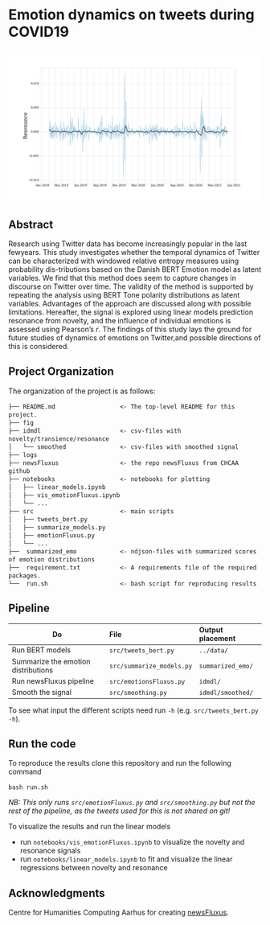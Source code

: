 # Emotion dynamics on tweets during COVID19

![Resonance](fig/W3_smooth150_res.png)

## Abstract
Research  using  Twitter  data  has  become  increasingly  popular  in  the  last  fewyears.  This study investigates whether the temporal dynamics of Twitter can be characterized with windowed relative entropy measures using probability dis-tributions based on the Danish BERT Emotion model as latent variables.  We find  that  this  method  does  seem  to  capture  changes  in  discourse  on  Twitter over time.  The validity of the method is supported by repeating the analysis using BERT Tone polarity distributions as latent variables.  Advantages of the approach are discussed along with possible limitations.  Hereafter, the signal is explored using linear models prediction resonance from novelty, and the influence of individual emotions is assessed using Pearson’s *r*.  The findings of this study lays the ground for future studies of dynamics of emotions on Twitter,and possible directions of this is considered.

## Project Organization
The organization of the project is as follows:

```
├── README.md                  <- The top-level README for this project.
├── fig                        
├── idmdl                      <- csv-files with novelty/transience/resonance
│   └── smoothed               <- csv-files with smoothed signal
├── logs                       
├── newsFluxus                 <- the repo newsFluxus from CHCAA github
├── notebooks                  <- notebooks for plotting      
│   ├── linear_models.ipynb
│   ├── vis_emotionFluxus.ipynb
│   └── ...
├── src                        <- main scripts
│   ├── tweets_bert.py
│   ├── summarize_models.py
│   ├── emotionFluxus.py
│   └── ...
├──  summarized_emo            <- ndjson-files with summarized scores of emotion distributions
├──  requirement.txt           <- A requirements file of the required packages.
└──  run.sh                    <- bash script for reproducing results
```

## Pipeline

| Do | File| Output placement |
|-----------|:------------|:--------|
Run BERT models | ```src/tweets_bert.py```  | ```../data/```
Summarize the emotion distributions | ```src/summarize_models.py``` | ```summarized_emo/```
Run newsFluxus pipeline | ```src/emotionsFluxus.py``` | ```idmdl/```
Smooth the signal | ```src/smoothing.py``` | ```idmdl/smoothed/```

To see what input the different scripts need run ```-h``` (e.g. ```src/tweets_bert.py -h```).

## Run the code
To reproduce the results clone this repository and run the following command
```
bash run.sh
```

*NB: This only runs ```src/emotionFluxus.py``` and ```src/smoothing.py``` but not the rest of the pipeline, as the tweets used for this is not shared on git!* 

To visualize the results and run the linear models
- run ```notebooks/vis_emotionFluxus.ipynb``` to visualize the novelty and resonance signals
- run ```notebooks/linear_models.ipynb``` to fit and visualize the linear regressions between novelty and resonance

## Acknowledgments

Centre for Humanities Computing Aarhus for creating [newsFluxus](https://github.com/centre-for-humanities-computing/newsFluxus).